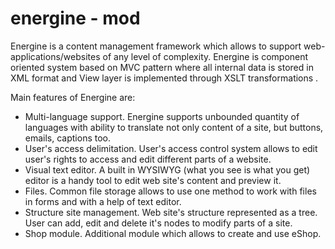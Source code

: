 energine - mod
========

Energine is a content management framework which allows to support web-applications/websites of any level of complexity.
Energine is component oriented system based on MVC pattern where all internal data is stored in XML format and View layer is implemented through XSLT transformations .

Main features of Energine are:

* Multi-language support. Energine supports unbounded quantity of languages with ability to translate not only content of a site, but buttons, emails, captions too.
* User's access delimitation. User's access control system allows to edit user's rights to access and edit different parts of a website.
* Visual text editor. A built in WYSIWYG (what you see is what you get) editor is a handy tool to edit web site's content and preview it.
* Files. Common file storage allows to use one method to work with files in forms and with a help of text editor.
* Structure site management. Web site's structure represented as a tree. User can add, edit and delete it's nodes to modify parts of a site.
* Shop module. Additional module which allows to create and use eShop.


